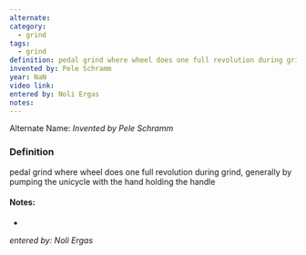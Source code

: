 ```yaml
---
alternate: 
category:
  - grind
tags:
  - grind
definition: pedal grind where wheel does one full revolution during grind, generally by pumping the unicycle with the hand holding the handle
invented by: Pele Schramm
year: NaN
video link: 
entered by: Noli Ergas
notes: 
---
```

Alternate Name: 
*Invented by Pele Schramm*

### Definition
pedal grind where wheel does one full revolution during grind, generally by pumping the unicycle with the hand holding the handle


#### Notes:
- 
*entered by: Noli Ergas*
